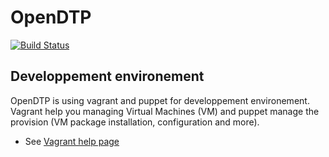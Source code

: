 # OpenDTP

[![Build Status](http://redmine.opendtp.net:8080/job/OpenDTP%20Front/badge/icon)](http://redmine.opendtp.net:8080/job/OpenDTP%20Front/)

## Developpement environement
OpenDTP is using vagrant and puppet for developpement environement. Vagrant help you managing Virtual Machines (VM) and puppet manage the provision (VM package installation, configuration and more).
- See [Vagrant help page](/docs/Vagrant.md)
